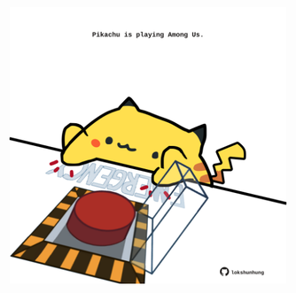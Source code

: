 <!-- built at 18/07/2024, 18:00:40 UTC -->
<p align="center">
  <img width="500" height="500" src="./ReadmeImage.svg">
</p>

